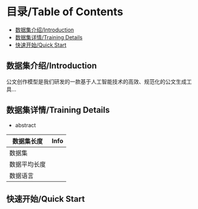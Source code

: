 # 目录/Table of Contents

- [数据集介绍/Introduction](#数据集介绍introduction)
- [数据集详情/Training Details](#数据集详情training-details)
- [快速开始/Quick Start](#快速开始quick-start)

## 数据集介绍/Introduction

公文创作模型是我们研发的一款基于人工智能技术的高效、规范化的公文生成工具...

## 数据集详情/Training Details

- abstract

| 数据集长度   | Info |
| --| ---- |
| 数据集       |      |
| 数据平均长度 |      |
| 数据语言     |      |

## 快速开始/Quick Start
